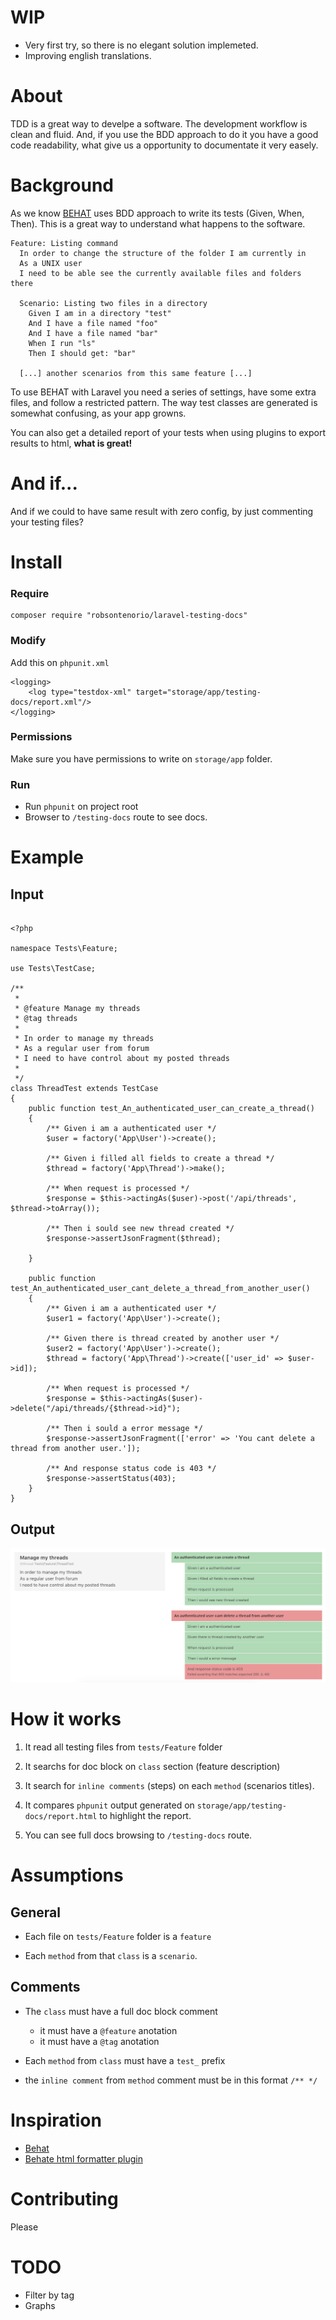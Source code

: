 # WIP

- Very first try, so there is no elegant solution implemeted.
- Improving english translations.

# About

TDD is a great way to develpe a software. The development workflow is clean and fluid. And, if you use the BDD approach to do it you have a good code readability, what give us a opportunity to documentate it very easely.


# Background

As we know [BEHAT](http://behat.org/en/latest/guides.html) uses BDD approach to write its tests (Given, When, Then). This is a great way to understand what happens to the software.

````
Feature: Listing command
  In order to change the structure of the folder I am currently in
  As a UNIX user
  I need to be able see the currently available files and folders there

  Scenario: Listing two files in a directory
    Given I am in a directory "test"
    And I have a file named "foo"
    And I have a file named "bar"
    When I run "ls"
    Then I should get: "bar"

  [...] another scenarios from this same feature [...]

````

To use BEHAT with Laravel you need a series of settings, have some extra files, and follow a restricted pattern. The way test classes are generated is somewhat confusing, as your app growns.

You can also get a detailed report of your tests when using plugins to export results to html, **what is great!**



# And if...

And if we could to have same result with zero config, by just commenting your testing files?

# Install


### Require

```
composer require "robsontenorio/laravel-testing-docs"
```

### Modify

Add this on `phpunit.xml`

```
<logging>
    <log type="testdox-xml" target="storage/app/testing-docs/report.xml"/>
</logging>
```

### Permissions

Make sure you have permissions to write on `storage/app` folder.


### Run

- Run `phpunit` on project root
- Browser to `/testing-docs` route to see docs.

# Example

## Input

```

<?php

namespace Tests\Feature;

use Tests\TestCase;

/**
 * 
 * @feature Manage my threads
 * @tag threads
 * 
 * In order to manage my threads 
 * As a regular user from forum
 * I need to have control about my posted threads
 * 
 */
class ThreadTest extends TestCase
{
    public function test_An_authenticated_user_can_create_a_thread()
    {
        /** Given i am a authenticated user */
        $user = factory('App\User')->create();

        /** Given i filled all fields to create a thread */
        $thread = factory('App\Thread')->make();

        /** When request is processed */
        $response = $this->actingAs($user)->post('/api/threads', $thread->toArray());

        /** Then i sould see new thread created */
        $response->assertJsonFragment($thread);

    }

    public function test_An_authenticated_user_cant_delete_a_thread_from_another_user()
    {
        /** Given i am a authenticated user */
        $user1 = factory('App\User')->create();

        /** Given there is thread created by another user */
        $user2 = factory('App\User')->create();        
        $thread = factory('App\Thread')->create(['user_id' => $user->id]);

        /** When request is processed */
        $response = $this->actingAs($user)->delete("/api/threads/{$thread->id}");

        /** Then i sould a error message */
        $response->assertJsonFragment(['error' => 'You cant delete a thread from another user.']);

        /** And response status code is 403 */
        $response->assertStatus(403);
    }
}

```
## Output

<img src="example.png">

# How it works

1) It read all testing files from `tests/Feature` folder

2) It searchs for doc block  on `class` section (feature description) 

3) It search for `inline comments` (steps) on each `method` (scenarios titles).

4) It compares `phpunit` output generated on `storage/app/testing-docs/report.html` to highlight the report.

5) You can see full docs browsing to `/testing-docs` route.

# Assumptions

## General 

- Each file on `tests/Feature` folder is a `feature`

- Each `method` from that `class` is a `scenario`.

## Comments

- The `class` must have a full doc block comment 
    - it must have a `@feature` anotation
    - it must have a `@tag` anotation

- Each `method` from `class` must have a `test_` prefix
 - the `inline comment` from `method` comment must be in this format `/** */`
 
# Inspiration
- [Behat](http://behat.org/en/latest/guides.html)
- [Behate html formatter plugin](https://github.com/dutchiexl/BehatHtmlFormatterPlugin)

# Contributing

Please

# TODO


- Filter by tag
- Graphs

